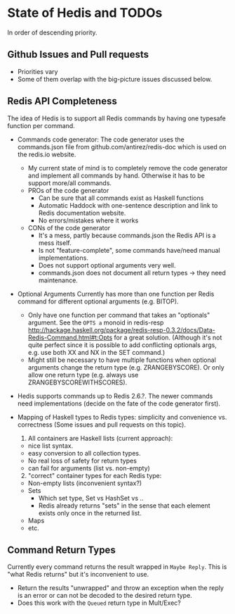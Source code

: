 
# State of Hedis and TODOs

In order of descending priority.


## Github Issues and Pull requests

* Priorities vary
* Some of them overlap with the big-picture issues discussed below.


## Redis API Completeness

The idea of Hedis is to support all Redis commands by having one typesafe
function per command.

* Commands code generator:
  The code generator uses the commands.json file from
  github.com/antirez/redis-doc which is used on the redis.io website.
  - My current state of mind is to completely remove the code generator and
    implement all commands by hand. Otherwise it has to be support more/all
    commands.
  - PROs of the code generator
    - Can be sure that all commands exist as Haskell functions
    - Automatic Haddock with one-sentence description and link to Redis
      documentation website.
    - No errors/mistakes where it works
  - CONs of the code generator
    - It's a mess, partly because commands.json the Redis API is a mess itself.
    - Is not "feature-complete", some commands have/need manual implementations.
    - Does not support optional arguments very well.
    - commands.json does not document all return types -> they need maintenance.

* Optional Arguments
  Currently has more than one function per Redis command for different optional
  arguments (e.g. BITOP).
  - Only have one function per command that takes an "optionals" argument. See
    the `OPTS a` monoid in redis-resp http://hackage.haskell.org/package/redis-resp-0.3.2/docs/Data-Redis-Command.html#t:Opts
    for a great solution. (Although it's not quite perfect since it is possible
    to add conflicting optionals args, e.g. use both XX and NX in the SET
    command.)
  - Might still be necessary to have multiple functions when optional arguments
    change the return type (e.g. ZRANGEBYSCORE). Or only allow one return type
    (e.g. always use ZRANGEBYSCOREWITHSCORES).

* Hedis supports commands up to Redis 2.6.?. The newer commands need
  implementations (decide on the fate of the code generator first).

* Mapping of Haskell types to Redis types: simplicity and convenience vs.
  correctness (Some issues and pull requests on this topic).
  1. All containers are Haskell lists (current approach):
    - nice list syntax.
    - easy conversion to all collection types.
    - No real loss of safety for return types
    - can fail for arguments (list vs. non-empty)
  2. "correct" container types for each Redis type:
    - Non-empty lists (inconvenient syntax?)
    - Sets
      - Which set type, Set vs HashSet vs ..
      - Redis already returns "sets" in the sense that each element exists only
        once in the returned list.
    - Maps
    - etc.


## Command Return Types

Currently every command returns the result wrapped in `Maybe Reply`. This is
"what Redis returns" but it's inconvenient to use.

* Return the results "unwrapped" and throw an exception when the reply is an
  error or can not be decoded to the desired return type.
* Does this work with the `Queued` return type in Mult/Exec?
